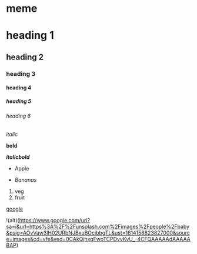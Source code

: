 # meme
# heading 1

## heading 2

### heading 3

#### heading 4

##### heading 5

###### heading 6

*italic*

**bold**

***italicbold***

- Apple

- *Bananas*

1. veg
2. fruit

[google](https://www.google.com/)

!(alt)(https://www.google.com/url?sa=i&url=https%3A%2F%2Funsplash.com%2Fimages%2Fpeople%2Fbaby&psig=AOvVaw3lH02URbNJBxuBOcibbgTL&ust=1614158823827000&source=images&cd=vfe&ved=0CAkQjhxqFwoTCPDvvKvU_-4CFQAAAAAdAAAAABAP)
